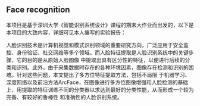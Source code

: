 ## Face recognition
本项目是基于深圳大学《智能识别系统设计》课程的期末大作业而出发的，以下是本项目的大致内容，详细可见本人编写的实验报告：

人脸识别技术是计算机视觉和模式识别领域的重要研究方向，广泛应用于安全监控、身份验证、社交网络等多个领域。而人脸特征提取是人脸识别系统中的关键步骤，它的目的是从原始人脸图像
中提取出具有区分性的特征，以便进行后续的分类和识别。此外，由于采集数据时存在的各种环境因素，图像存在检测和识别的困难。针对这些问题，本文提出了多方位特征提取方法，包括不局限
于机器学习、深度网络以及前沿方法ArcFace，在图像进行多方位图像增强和人脸检测的基础上，用提取的特征训练不同的分类器以求达到最好的分类性能，从而形成一个较为完备、有较好的鲁棒性
和准确性的人脸识别系统。
